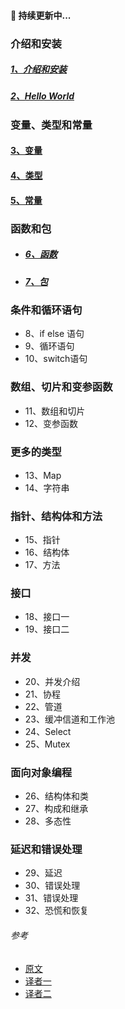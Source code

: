 ####  :orange_book:  持续更新中...

###  介绍和安装

#####  [1、介绍和安装](/docs/golang_tutorial_01.md)  
#####  [2、Hello World ](/docs/golang_tutorial_02.md) 

### 变量、类型和常量  

#### [3、变量](/docs/golang_tutorial_03.md)  
#### [4、类型](/docs/golang_tutorial_04.md)  
#### [5、常量](/docs/golang_tutorial_05.md)  

###  函数和包

* #####  [6、函数](/docs/golang_tutorial_06.md)    
* #####  [7、包](/docs/golang_tutorial_07.md)  

###  条件和循环语句

* 8、if else 语句  
* 9、循环语句  
* 10、switch语句  

###  数组、切片和变参函数

* 11、数组和切片  
* 12、变参函数  

###  更多的类型

* 13、Map  
* 14、字符串  

###  指针、结构体和方法

* 15、指针  
* 16、结构体  
* 17、方法  

###  接口

* 18、接口一  
* 19、接口二  

###  并发

* 20、并发介绍  
* 21、协程  
* 22、管道  
* 23、缓冲信道和工作池  
* 24、Select   
* 25、Mutex  

###  面向对象编程

* 26、结构体和类  
* 27、构成和继承  
* 28、多态性   

###  延迟和错误处理

* 29、延迟  
* 30、错误处理  
* 31、错误处理  
* 32、恐慌和恢复

###### 参考  
* [原文](https://golangbot.com/)  
* [译者一](http://blog.csdn.net/u011304970/article/details/74797939)  
* [译者二](https://www.studygolang.com/gctt/Noluye)  
